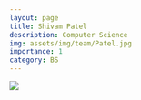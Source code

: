 ```yaml
---
layout: page
title: Shivam Patel
description: Computer Science
img: assets/img/team/Patel.jpg
importance: 1
category: BS
---
```


<div class="profile"> 
<img src="/assets/img/team/Patel.jpg" class="img-fluid z-depth-1 rounded"/>
</div>
